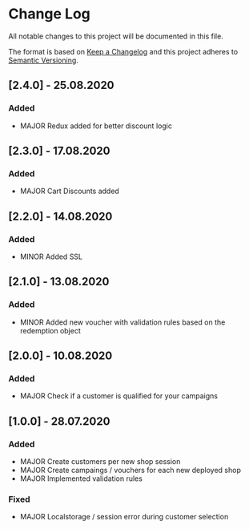 
# Change Log
All notable changes to this project will be documented in this file.
 
The format is based on [Keep a Changelog](http://keepachangelog.com/)
and this project adheres to [Semantic Versioning](http://semver.org/).

## [2.4.0] - 25.08.2020

### Added
   - MAJOR Redux added for better discount logic

## [2.3.0] - 17.08.2020

### Added
   - MAJOR Cart Discounts added

## [2.2.0] - 14.08.2020

### Added
   - MINOR Added SSL

## [2.1.0] - 13.08.2020

### Added
   - MINOR Added new voucher with validation rules based on the redemption object

## [2.0.0] - 10.08.2020

### Added
   - MAJOR Check if a customer is qualified for your campaigns
    
## [1.0.0] - 28.07.2020

### Added
   - MAJOR Create customers per new shop session
   - MAJOR Create campaings / vouchers for each new deployed shop
   - MAJOR Implemented validation rules
    
### Fixed
   - MAJOR Localstorage / session error during customer selection